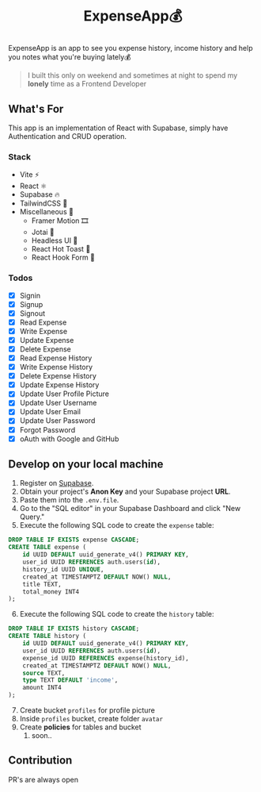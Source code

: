 # <p align="center">**ExpenseApp💰**</p>

ExpenseApp is an app to see you expense history, income history and help you notes what you're buying lately💰

> I built this only on weekend and sometimes at night to spend my **lonely** time as a Frontend Developer

## What's For

This app is an implementation of React with Supabase, simply have Authentication and CRUD operation.

### Stack

- Vite ⚡
- React ⚛️
- Supabase 🔥
- TailwindCSS 💨
- Miscellaneous 🔌
  - Framer Motion 🎞️
  - Jotai 👻
  - Headless UI 🔋
  - React Hot Toast 🔔
  - React Hook Form 📃

### Todos

- [x] Signin
- [x] Signup
- [x] Signout
- [x] Read Expense
- [x] Write Expense
- [x] Update Expense
- [x] Delete Expense
- [x] Read Expense History
- [x] Write Expense History
- [x] Delete Expense History
- [x] Update Expense History
- [x] Update User Profile Picture
- [x] Update User Username
- [x] Update User Email
- [x] Update User Password
- [x] Forgot Password
- [x] oAuth with Google and GitHub

## Develop on your local machine

1. Register on [Supabase](https://supabase.com).
2. Obtain your project's **Anon Key** and your Supabase project **URL**.
3. Paste them into the `.env.file`.
4. Go to the "SQL editor" in your Supabase Dashboard and click "New Query."
5. Execute the following SQL code to create the `expense` table:

```sql
DROP TABLE IF EXISTS expense CASCADE;
CREATE TABLE expense (
    id UUID DEFAULT uuid_generate_v4() PRIMARY KEY,
    user_id UUID REFERENCES auth.users(id),
    history_id UUID UNIQUE,
    created_at TIMESTAMPTZ DEFAULT NOW() NULL,
    title TEXT,
    total_money INT4
);
```

6. Execute the following SQL code to create the `history` table:

```sql
DROP TABLE IF EXISTS history CASCADE;
CREATE TABLE history (
    id UUID DEFAULT uuid_generate_v4() PRIMARY KEY,
    user_id UUID REFERENCES auth.users(id),
    expense_id UUID REFERENCES expense(history_id),
    created_at TIMESTAMPTZ DEFAULT NOW() NULL,
    source TEXT,
    type TEXT DEFAULT 'income',
    amount INT4
);
```

7. Create bucket `profiles` for profile picture
8. Inside `profiles` bucket, create folder `avatar`
9. Create **policies** for tables and bucket
   1. soon..

## Contribution

PR's are always open
